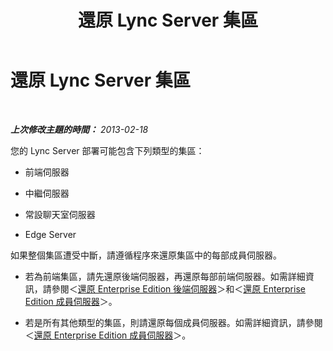 ﻿---
title: 還原 Lync Server 集區
TOCTitle: 還原 Lync Server 集區
ms:assetid: 6fe80fb3-38ad-4931-a07b-1763b61aa448
ms:mtpsurl: https://technet.microsoft.com/zh-tw/library/Hh202176(v=OCS.15)
ms:contentKeyID: 52056150
ms.date: 08/10/2015
mtps_version: v=OCS.15
ms.translationtype: HT
---

# 還原 Lync Server 集區

 

_**上次修改主題的時間：** 2013-02-18_

您的 Lync Server 部署可能包含下列類型的集區：

  - 前端伺服器

  - 中繼伺服器

  - 常設聊天室伺服器

  - Edge Server

如果整個集區遭受中斷，請遵循程序來還原集區中的每部成員伺服器。

  - 若為前端集區，請先還原後端伺服器，再還原每部前端伺服器。如需詳細資訊，請參閱＜[還原 Enterprise Edition 後端伺服器](lync-server-2013-restoring-an-enterprise-edition-back-end-server.md)＞和＜[還原 Enterprise Edition 成員伺服器](lync-server-2013-restoring-an-enterprise-edition-member-server.md)＞。

  - 若是所有其他類型的集區，則請還原每個成員伺服器。如需詳細資訊，請參閱＜[還原 Enterprise Edition 成員伺服器](lync-server-2013-restoring-an-enterprise-edition-member-server.md)＞。

